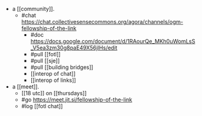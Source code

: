 - a [[community]].
  - #chat https://chat.collectivesensecommons.org/agora/channels/ogm-fellowship-of-the-link
	- #doc https://docs.google.com/document/d/1RAourQe_MKh0uWomLsS_V5ea3zm30g8paE49X56jIHs/edit
	- #pull [[fotl]]
	- #pull [[sje]]
	- #pull [[building bridges]]
	- [[interop of chat]]
	- [[interop of links]]
- a [[meet]].
  - [[18 utc]] on [[thursdays]]
  - #go https://meet.jit.si/fellowship-of-the-link
  - #log [[fotl chat]]
